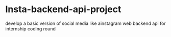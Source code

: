 # Insta-backend-api-project
 develop a basic version of social media like ainstagram web backend api for internship coding round
